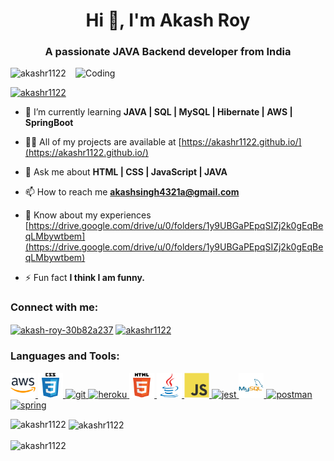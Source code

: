 <!-- [![MasterHead](https://img.freepik.com/free-vector/digital-coding-background-with-numbers-zero-one_1017-30363.jpg?w=2000)](https://piyush1856.io) -->
<h1 align="center">Hi 👋, I'm Akash Roy</h1>
<h3 align="center">A passionate JAVA Backend developer from India</h3>
<img align="right" alt="Coding" width="400" src ="https://cdn.dribbble.com/users/1162077/screenshots/3848914/programmer.gif">

<p align="left"> <img src="https://komarev.com/ghpvc/?username=piyush1856&label=Profile%20views&color=0e75b6&style=flat" alt="akashr1122" /> </p>

<p align="left"> <a href="https://github.com/ryo-ma/github-profile-trophy"><img src="https://github-profile-trophy.vercel.app/?username=akashr1122" alt="akashr1122" /></a> </p>

- 🌱 I’m currently learning **JAVA | SQL | MySQL | Hibernate | AWS | SpringBoot**

- 👨‍💻 All of my projects are available at [https://akashr1122.github.io/](https://akashr1122.github.io/)

- 💬 Ask me about **HTML | CSS | JavaScript | JAVA**

- 📫 How to reach me **akashsingh4321a@gmail.com**

- 📄 Know about my experiences [https://drive.google.com/drive/u/0/folders/1y9UBGaPEpqSIZj2k0gEqBeqLMbywtbem](https://drive.google.com/drive/u/0/folders/1y9UBGaPEpqSIZj2k0gEqBeqLMbywtbem)

- ⚡ Fun fact **I think I am funny.**

<h3 align="left">Connect with me:</h3>
<p align="left">
<a href="https://www.linkedin.com/in/akash-roy-30b82a237/" target="blank"><img align="center" src="https://raw.githubusercontent.com/rahuldkjain/github-profile-readme-generator/master/src/images/icons/Social/linked-in-alt.svg" alt="akash-roy-30b82a237" height="30" width="40" /></a>
<a href="https://leetcode.com/akash1122/" target="blank"><img align="center" src="https://raw.githubusercontent.com/rahuldkjain/github-profile-readme-generator/master/src/images/icons/Social/leet-code.svg" alt="akashr1122" height="30" width="40" /></a>
</p>

<h3 align="left">Languages and Tools:</h3>
<p align="left"> <a href="https://aws.amazon.com" target="_blank" rel="noreferrer"> <img src="https://raw.githubusercontent.com/devicons/devicon/master/icons/amazonwebservices/amazonwebservices-original-wordmark.svg" alt="aws" width="40" height="40"/> </a> <a href="https://www.w3schools.com/css/" target="_blank" rel="noreferrer"> <img src="https://raw.githubusercontent.com/devicons/devicon/master/icons/css3/css3-original-wordmark.svg" alt="css3" width="40" height="40"/> </a> <a href="https://git-scm.com/" target="_blank" rel="noreferrer"> <img src="https://www.vectorlogo.zone/logos/git-scm/git-scm-icon.svg" alt="git" width="40" height="40"/> </a> <a href="https://heroku.com" target="_blank" rel="noreferrer"> <img src="https://www.vectorlogo.zone/logos/heroku/heroku-icon.svg" alt="heroku" width="40" height="40"/> </a> <a href="https://www.w3.org/html/" target="_blank" rel="noreferrer"> <img src="https://raw.githubusercontent.com/devicons/devicon/master/icons/html5/html5-original-wordmark.svg" alt="html5" width="40" height="40"/> </a> <a href="https://www.java.com" target="_blank" rel="noreferrer"> <img src="https://raw.githubusercontent.com/devicons/devicon/master/icons/java/java-original.svg" alt="java" width="40" height="40"/> </a> <a href="https://developer.mozilla.org/en-US/docs/Web/JavaScript" target="_blank" rel="noreferrer"> <img src="https://raw.githubusercontent.com/devicons/devicon/master/icons/javascript/javascript-original.svg" alt="javascript" width="40" height="40"/> </a> <a href="https://jestjs.io" target="_blank" rel="noreferrer"> <img src="https://www.vectorlogo.zone/logos/jestjsio/jestjsio-icon.svg" alt="jest" width="40" height="40"/> </a> <a href="https://www.mysql.com/" target="_blank" rel="noreferrer"> <img src="https://raw.githubusercontent.com/devicons/devicon/master/icons/mysql/mysql-original-wordmark.svg" alt="mysql" width="40" height="40"/> </a> <a href="https://postman.com" target="_blank" rel="noreferrer"> <img src="https://www.vectorlogo.zone/logos/getpostman/getpostman-icon.svg" alt="postman" width="40" height="40"/> </a> <a href="https://spring.io/" target="_blank" rel="noreferrer"> <img src="https://www.vectorlogo.zone/logos/springio/springio-icon.svg" alt="spring" width="40" height="40"/> </a> </p>

<p><img align="left" src="https://github-readme-stats.vercel.app/api/top-langs?username=Akash-Roy&show_icons=true&locale=en&layout=compact" alt="akashr1122" /></p>

<p>&nbsp;<img align="center" src="https://github-readme-stats.vercel.app/api?username=Akash-Roy&show_icons=true&locale=en" alt="akashr1122" /></p>

<p><img align="center" src="https://github-readme-streak-stats.herokuapp.com/?user=Akash-Roy&" alt="akashr1122" /></p>
